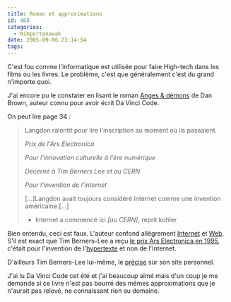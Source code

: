 ```yaml
---
title: Roman et approximations
id: 468
categories:
  - Nimportenawak
date: 2005-09-06 23:14:54
tags:
---
```


C'est fou comme l'informatique est utilisée pour faire High-tech dans les films ou les livres. Le problème, c'est que généralement c'est du grand n'importe quoi.

J'ai encore pu le constater en lisant le roman [Anges &amp; démons](http://www.amazon.fr/exec/obidos/ASIN/2709625792/171-2981594-2929012) de Dan Brown, auteur connu pour avoir écrit Da Vinci Code.

On peut lire page 34&nbsp;:
 > Langdon ralentit pour lire l'inscription au moment où ils passaient.
> 
>  _Prix de l'Ars Electronica_
> 
> _Pour l'innovation culturelle à l'ère numérique_
> 
> _Décerné à Tim Berners Lee et au CERN_
> 
> _Pour l'invention de l'internet_
> 
>  […]Langdon avait toujours considéré Internet comme une invention américaine.[…]
> 
> - Internet a commencé ici _[au CERN]_, reprit kohler 

Bien entendu, ceci est faux. L'auteur confond allègrement [Internet](http://fr.wikipedia.org/wiki/Internet) et [Web](http://fr.wikipedia.org/wiki/World_Wide_Web). S'il est exact que Tim Berners-Lee a reçu [le prix Ars Electronica en 1995](http://www.aec.at/en/archives/prix_archive/prix_projekt.asp?iProjectID=9563), c'était pour l'invention de l'[hypertexte](http://fr.wikipedia.org/wiki/Hypertexte) et non de l'Internet.

D'ailleurs Tim Berners-Lee lui-même, le [précise](http://www.w3.org/People/Berners-Lee/FAQ.html#Internet) sur son site personnel.

J'ai lu Da Vinci Code cet été et j'ai beaucoup aimé mais d'un coup je me demande si ce livre n'est pas bourré des mêmes approximations que je n'aurait pas relevé, ne connaissant rien au domaine.